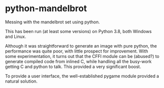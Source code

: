 # python-mandelbrot
Messing with the mandelbrot set using python.

This has been run (at least some versions) on Python 3.8, both Windows and Linux.

Although it was straightforward to generate an image with pure python, the performance was quite poor, with little prospect for improvement.  With some experimentation, it turns out that the CFFI module can be (abused?) to generate compiled code from inlined C, while handling all the busy-work getting C and python to talk.  This provided a very significant boost.

To provide a user interface, the well-established pygame module provided a natural solution.